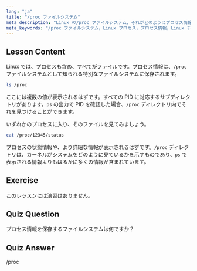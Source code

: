 ```yaml
---
lang: "ja"
title: "/proc ファイルシステム"
meta_description: "Linux の/proc ファイルシステム、それがどのようにプロセス情報を保存するか、そしてその構造について学びます。この必須の Linux ガイドでプロセスの詳細を探求しましょう。"
meta_keywords: "/proc ファイルシステム，Linux プロセス，プロセス情報，Linux チュートリアル，初心者 Linux, Linux ガイド"
---
```


## Lesson Content

Linux では、プロセスも含め、すべてがファイルです。プロセス情報は、`/proc` ファイルシステムとして知られる特別なファイルシステムに保存されます。

```bash
ls /proc
```

ここには複数の値が表示されるはずです。すべての PID に対応するサブディレクトリがあります。`ps` の出力で PID を確認した場合、`/proc` ディレクトリ内でそれを見つけることができます。

いずれかのプロセスに入り、そのファイルを見てみましょう。

```bash
cat /proc/12345/status
```

プロセスの状態情報や、より詳細な情報が表示されるはずです。`/proc` ディレクトリは、カーネルがシステムをどのように見ているかを示すものであり、`ps` で表示される情報よりもはるかに多くの情報が含まれています。

## Exercise

このレッスンには演習はありません。

## Quiz Question

プロセス情報を保存するファイルシステムは何ですか？

## Quiz Answer

/proc
